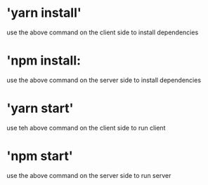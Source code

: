 # 'yarn install'

use the above command on the client side to install dependencies

# 'npm install:

use the above command on the server side to install dependencies

# 'yarn start'

use teh above command on the client side to run client

# 'npm start'

use the above command on the server side to run server
